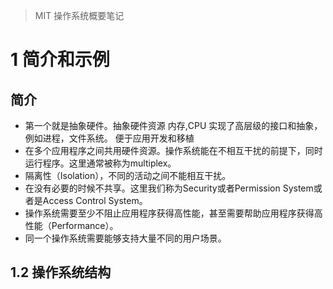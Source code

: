 > MIT 操作系统概要笔记

# 1  简介和示例

## 简介

+ 第一个就是抽象硬件。抽象硬件资源 内存,CPU 实现了高层级的接口和抽象，例如进程，文件系统。 便于应用开发和移植
+ 在多个应用程序之间共用硬件资源。操作系统能在不相互干扰的前提下，同时运行程序。这里通常被称为multiplex。
+ 隔离性（Isolation），不同的活动之间不能相互干扰。
+ 在没有必要的时候不共享。这里我们称为Security或者Permission System或者是Access Control System。
+ 操作系统需要至少不阻止应用程序获得高性能，甚至需要帮助应用程序获得高性能（Performance）。
+ 同一个操作系统需要能够支持大量不同的用户场景。

## 1.2 操作系统结构

